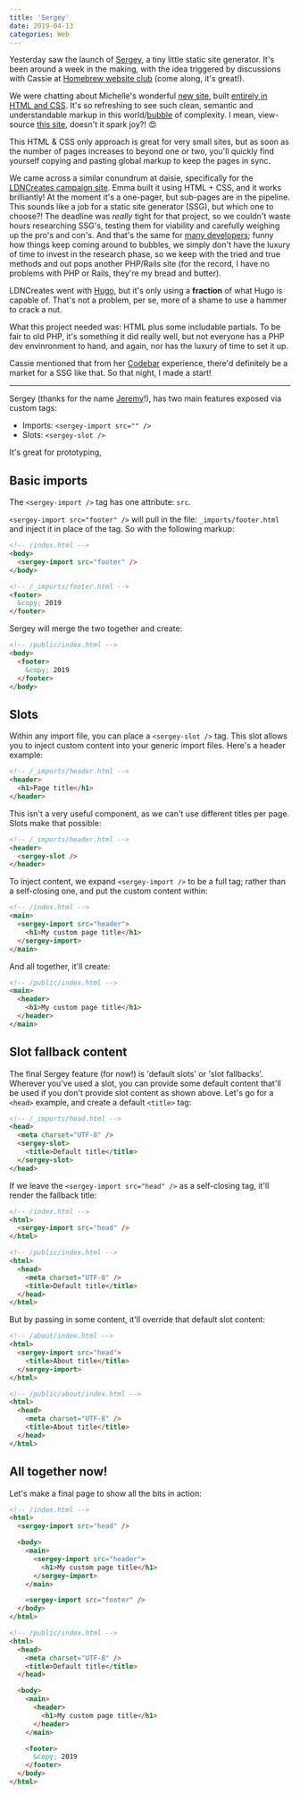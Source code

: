 ```yaml
---
title: 'Sergey'
date: 2019-04-13
categories: Web
---
```


Yesterday saw the launch of [Sergey](https://sergey.cool), a tiny little static site generator. It's been around a week in the making, with the idea triggered by discussions with Cassie at [Homebrew website club](https://indieweb.org/Homebrew_Website_Club#Brighton) (come along, it's great!).

We were chatting about Michelle's wonderful [new site](https://michellebarker.co.uk/), built [entirely in HTML and CSS](https://twitter.com/mbarker_84/status/1107416868711743490). It's so refreshing to see such clean, semantic and understandable markup in this world/[bubble](https://adactio.com/journal/15011) of complexity. I mean, view-source [this site](https://michellebarker.co.uk/), doesn't it spark joy?! 😍

This HTML & CSS only approach is great for very small sites, but as soon as the number of pages increases to beyond one or two, you'll quickly find yourself copying and pasting global markup to keep the pages in sync.

We came across a similar conundrum at daisie, specifically for the [LDNCreates campaign site](https://ldncreates.daisie.com/). Emma built it using HTML + CSS, and it works brilliantly! At the moment it's a one-pager, but sub-pages are in the pipeline. This sounds like a job for a static site generator (SSG), but which one to choose?! The deadline was _really_ tight for that project, so we couldn't waste hours researching SSG's, testing them for viability and carefully weighing up the pro's and con's. And that's the same for [many developers](/blog/city-life/); funny how things keep coming around to bubbles, we simply don't have the luxury of time to invest in the research phase, so we keep with the tried and true methods and out pops another PHP/Rails site (for the record, I have no problems with PHP or Rails, they're my bread and butter).

LDNCreates went with [Hugo](https://gohugo.io/), but it's only using a **fraction** of what Hugo is capable of. That's not a problem, per se, more of a shame to use a hammer to crack a nut.

What this project needed was: HTML plus some includable partials. To be fair to old PHP, it's something it did really well, but not everyone has a PHP dev envinronment to hand, and again, nor has the luxury of time to set it up.

Cassie mentioned that from her [Codebar](https://codebar.io/brighton) experience, there'd definitely be a market for a SSG like that. So that night, I made a start!

---

Sergey (thanks for the name [Jeremy](https://adactio.com)!), has two main features exposed via custom tags:

- Imports: `<sergey-import src="" />`
- Slots: `<sergey-slot />`

It's great for prototyping,

## Basic imports

The `<sergey-import />` tag has one attribute: `src`.

`<sergey-import src="footer" />` will pull in the file: `_imports/footer.html` and inject it in place of the tag. So with the following markup:

```html
<!-- /index.html -->
<body>
  <sergey-import src="footer" />
</body>
```

```html
<!-- /_imports/footer.html -->
<footer>
  &copy; 2019
</footer>
```

Sergey will merge the two together and create:

```html
<!-- /public/index.html -->
<body>
  <footer>
    &copy; 2019
  </footer>
</body>
```

## Slots

Within any import file, you can place a `<sergey-slot />` tag. This slot allows you to inject custom content into your generic import files. Here's a header example:

```html
<!-- /_imports/header.html -->
<header>
  <h1>Page title</h1>
</header>
```

This isn't a very useful component, as we can't use different titles per page. Slots make that possible:

```html
<!-- /_imports/header.html -->
<header>
  <sergey-slot />
</header>
```

To inject content, we expand `<sergey-import />` to be a full tag; rather than a self-closing one, and put the custom content within:

```html
<!-- /index.html -->
<main>
  <sergey-import src="header">
    <h1>My custom page title</h1>
  </sergey-import>
</main>
```

And all together, it'll create:

```html
<!-- /public/index.html -->
<main>
  <header>
    <h1>My custom page title</h1>
  </header>
</main>
```

## Slot fallback content

The final Sergey feature (for now!) is 'default slots' or 'slot fallbacks'. Wherever you've used a slot, you can provide some default content that'll be used if you don't provide slot content as shown above. Let's go for a `<head>` example, and create a default `<title>` tag:

```html
<!-- /_imports/head.html -->
<head>
  <meta charset="UTF-8" />
  <sergey-slot>
    <title>Default title</title>
  </sergey-slot>
</head>
```

If we leave the `<sergey-import src="head" />` as a self-closing tag, it'll render the fallback title:

```html
<!-- /index.html -->
<html>
  <sergey-import src="head" />
</html>
```

```html
<!-- /public/index.html -->
<html>
  <head>
    <meta charset="UTF-8" />
    <title>Default title</title>
  </head>
</html>
```

But by passing in some content, it'll override that default slot content:

```html
<!-- /about/index.html -->
<html>
  <sergey-import src="head">
    <title>About title</title>
  </sergey-import>
</html>
```

```html
<!-- /public/about/index.html -->
<html>
  <head>
    <meta charset="UTF-8" />
    <title>About title</title>
  </head>
</html>
```

## All together now!

Let's make a final page to show all the bits in action:

```html
<!-- /index.html -->
<html>
  <sergey-import src="head" />

  <body>
    <main>
      <sergey-import src="header">
        <h1>My custom page title</h1>
      </sergey-import>
    </main>

    <sergey-import src="footer" />
  </body>
</html>
```

```html
<!-- /public/index.html -->
<html>
  <head>
    <meta charset="UTF-8" />
    <title>Default title</title>
  </head>

  <body>
    <main>
      <header>
        <h1>My custom page title</h1>
      </header>
    </main>

    <footer>
      &copy; 2019
    </footer>
  </body>
</html>
```

